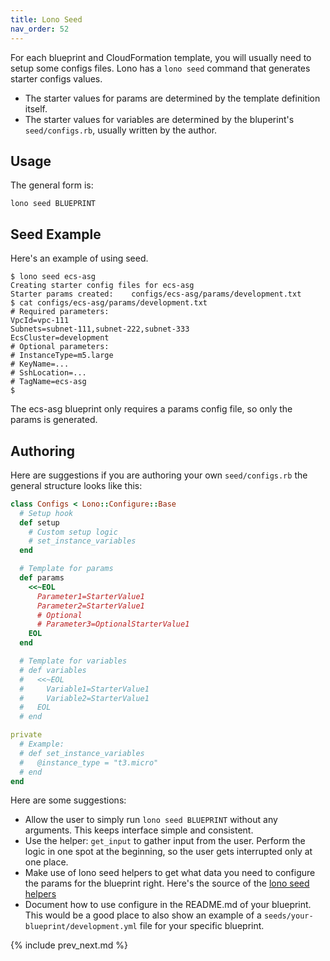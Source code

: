 ```yaml
---
title: Lono Seed
nav_order: 52
---
```


For each blueprint and CloudFormation template, you will usually need to setup some configs files. Lono has a `lono seed` command that generates starter configs values.

* The starter values for params are determined by the template definition itself.
* The starter values for variables are determined by the bluperint's `seed/configs.rb`, usually written by the author.

## Usage

The general form is:

    lono seed BLUEPRINT

## Seed Example

Here's an example of using seed.

    $ lono seed ecs-asg
    Creating starter config files for ecs-asg
    Starter params created:    configs/ecs-asg/params/development.txt
    $ cat configs/ecs-asg/params/development.txt
    # Required parameters:
    VpcId=vpc-111
    Subnets=subnet-111,subnet-222,subnet-333
    EcsCluster=development
    # Optional parameters:
    # InstanceType=m5.large
    # KeyName=...
    # SshLocation=...
    # TagName=ecs-asg
    $

The ecs-asg blueprint only requires a params config file, so only the params is generated.

## Authoring

Here are suggestions if you are authoring your own `seed/configs.rb` the general structure looks like this:

```ruby
class Configs < Lono::Configure::Base
  # Setup hook
  def setup
    # Custom setup logic
    # set_instance_variables
  end

  # Template for params
  def params
    <<~EOL
      Parameter1=StarterValue1
      Parameter2=StarterValue1
      # Optional
      # Parameter3=OptionalStarterValue1
    EOL
  end

  # Template for variables
  # def variables
  #   <<~EOL
  #     Variable1=StarterValue1
  #     Variable2=StarterValue1
  #   EOL
  # end

private
  # Example:
  # def set_instance_variables
  #   @instance_type = "t3.micro"
  # end
end
```

Here are some suggestions:

* Allow the user to simply run `lono seed BLUEPRINT` without any arguments. This keeps interface simple and consistent.
* Use the helper: `get_input` to gather input from the user. Perform the logic in one spot at the beginning, so the user gets interrupted only at one place.
* Make use of lono seed helpers to get what data you need to configure the params for the blueprint right.  Here's the source of the [lono seed helpers](https://github.com/tongueroo/lono/blob/master/lib/lono/configure/helpers.rb)
* Document how to use configure in the README.md of your blueprint. This would be a good place to also show an example of a `seeds/your-blueprint/development.yml` file for your specific blueprint.

{% include prev_next.md %}
